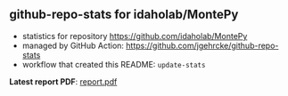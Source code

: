 ## github-repo-stats for idaholab/MontePy

- statistics for repository https://github.com/idaholab/MontePy
- managed by GitHub Action: https://github.com/jgehrcke/github-repo-stats
- workflow that created this README: `update-stats`

**Latest report PDF**: [report.pdf](https://github.com/idaholab/repository-statistics/raw/main/idaholab/MontePy/latest-report/report.pdf)

